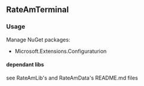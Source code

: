 ﻿## RateAmTerminal

### Usage

Manage NuGet packages: 
- Microsoft.Extensions.Configuraturion

#### dependant libs

see RateAmLib's and RateAmData's README.md files

